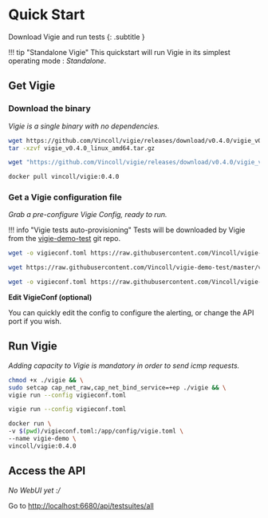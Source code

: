 # Quick Start

Download Vigie and run tests
{: .subtitle }

!!! tip "Standalone Vigie"
    This quickstart will run Vigie in its simplest operating mode : _Standalone_.

## Get Vigie

### Download the binary

_Vigie is a single binary with no dependencies._

```bash tab="Linux"
wget https://github.com/Vincoll/vigie/releases/download/v0.4.0/vigie_v0.4.0_linux_amd64.tar.gz && \
tar -xzvf vigie_v0.4.0_linux_amd64.tar.gz
```

```bash tab="Windows"
wget "https://github.com/Vincoll/vigie/releases/download/v0.4.0/vigie_v0.4.0_linux_amd64.zip" -outfile "vigie_v0.4.0_linux_amd64.zip"
```

```bash tab="With Docker"
docker pull vincoll/vigie:0.4.0
```

### Get a Vigie configuration file

_Grab a pre-configure Vigie Config, ready to run._

!!! info "Vigie tests auto-provisioning"
    Tests will be downloaded by Vigie from the [vigie-demo-test](https://github.com/Vincoll/vigie-demo-test) git repo.

```bash tab="Linux"
wget -o vigieconf.toml https://raw.githubusercontent.com/Vincoll/vigie-demo-test/master/vigieconf.toml
```

```bash tab="Windows"
wget https://raw.githubusercontent.com/Vincoll/vigie-demo-test/master/vigieconf.toml -outfile "vigieconf.toml"
```

```bash tab="With Docker"
wget -o vigieconf.toml https://raw.githubusercontent.com/Vincoll/vigie-demo-test/master/vigieconf.toml
```

**Edit VigieConf (optional)**

You can quickly edit the config to configure the alerting, or change the API port if you wish.

## Run Vigie

*Adding capacity to Vigie is mandatory in order to send icmp requests.*

```bash tab="Linux"
chmod +x ./vigie && \
sudo setcap cap_net_raw,cap_net_bind_service=+ep ./vigie && \
vigie run --config vigieconf.toml
```

```bash tab="Windows"
vigie run --config vigieconf.toml
```

```bash tab="With Docker"
docker run \
-v $(pwd)/vigieconf.toml:/app/config/vigie.toml \
--name vigie-demo \
vincoll/vigie:0.4.0
```

## Access the API
_No WebUI yet :/_

Go to [http://localhost:6680/api/testsuites/all](http://localhost:6680/api/testsuites/all)